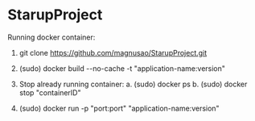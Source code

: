 # StarupProject

Running docker container:

1. git clone https://github.com/magnusao/StarupProject.git

2. (sudo) docker build --no-cache -t "application-name:version"

3. Stop already running container:
	a. (sudo) docker ps
	b. (sudo) docker stop "containerID"

4. (sudo) docker run -p "port:port" "application-name:version"